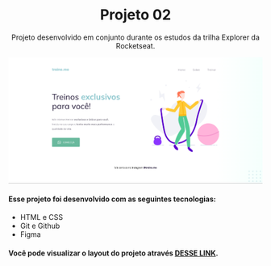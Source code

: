 <h1 align="center"> Projeto 02 </h1>

<p align="center">
Projeto desenvolvido em conjunto durante os estudos da trilha Explorer da Rocketseat.
</p>

<p align="center">
  <img alt="Projeto 02" src="./images/depois.png">
</p>

#### Esse projeto foi desenvolvido com as seguintes tecnologias:

- HTML e CSS
- Git e Github
- Figma

#### Você pode visualizar o layout do projeto através [DESSE LINK](https://www.figma.com/file/rkDOHGPwwFtBNqEdHSuQPd/Projeto-02---Explorer?type=design&node-id=23-1928&mode=design&t=Jv0LE9NaxBgwb8hM-0).
